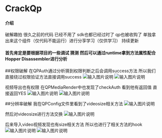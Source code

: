 # CrackQp

#### 介绍
破解趣拍 很久之前的代码 已经不用了 sdk也都已经过时了 qp也被收购了  单独拿出来这个组件（仅代码不能运行）进行分享学习（仅供学习） 持续更新


#### 首先肯定是要根据项目的一些调试  猜测  然后可以通过runtime拿到方法属性配合 Hopper Disassembler进行分析

##权限破解
在QPAuth通过分析猜到权限判断之后会调用success方法 所以我们直接绕过权限验证方法直接调用success
![输入图片说明](https://images.gitee.com/uploads/images/2020/0323/222858_e53d5f7b_1648075.png "屏幕截图.png")
![输入图片说明](https://images.gitee.com/uploads/images/2020/0323/222942_c6bc969d_1648075.png "屏幕截图.png")

视频导出也有权限 在QPMediaRender中也发现了checkAuth 看到他有返回值 直接返回YES
![输入图片说明](https://images.gitee.com/uploads/images/2020/0323/223203_bcfca739_1648075.png "屏幕截图.png")
![输入图片说明](https://images.gitee.com/uploads/images/2020/0323/223221_7dc96383_1648075.png "屏幕截图.png")

##分辨率破解
我在QPConfig文件里看到了videosize相关方法
![输入图片说明](https://images.gitee.com/uploads/images/2020/0323/221421_cffa3df2_1648075.png "qp1.png")

然后对videosize进行方法交换
![输入图片说明](https://images.gitee.com/uploads/images/2020/0323/221635_3ffdd824_1648075.png "qp2.png")

后来导入video视频发现也有size相关方法 所以也进行了相关方法的hook
![输入图片说明](https://images.gitee.com/uploads/images/2020/0323/222050_21c500d5_1648075.png "屏幕截图.png")
![输入图片说明](https://images.gitee.com/uploads/images/2020/0323/222148_ba4e0ff0_1648075.png "屏幕截图.png")



